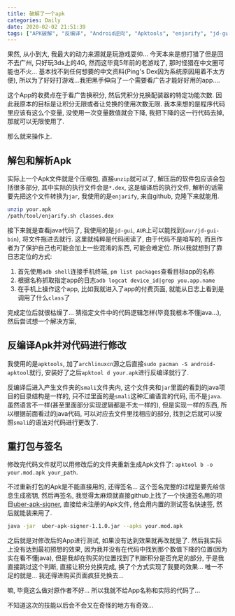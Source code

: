 ```yaml
---
title: 破解了一个apk
categories: Daily
date: 2020-02-02 21:51:39
tags: ["APK破解", "反编译", "Android逆向", "Apktools", "enjarify", "jd-gui", "adb", "uber-apk-signer"]
---
```


果然, 从小到大, 我最大的动力来源就是玩游戏耍帅... 今天本来是想打猎了但是回不去广州, 只好玩3ds上的4G, 然而这毕竟5年前的老游戏了, 那时怪猎在中文圈可能也不火... 基本找不到任何想要的中文资料(Ping's Dex因为系统原因用着不太方便), 所以为了好好打游戏...我把黑手伸向了一个需要看广告才能好好用的app....

<!-- 摘要部分 -->
<!-- more -->

这个App的收费点在于看广告换积分, 然后凭积分兑换配装器的特定功能次数. 因此我原本的目标是让积分无限或者让兑换的使用次数无限. 我本来想的是程序代码里应该有这么个变量, 没使用一次变量数值就会下降, 我把下降的这一行代码去掉, 那就可以无限使用了.

那么就来操作上.

## 解包和解析Apk

实际上一个Apk文件就是个压缩包, 直接`unzip`就可以了, 解压后的软件包应该会包括很多部分, 其中实际的执行文件会是`*.dex`, 这是编译后的执行文件, 解析的话需要先把这个文件转换为`jar`, 我使用的是`enjarify`, 来自github, 克隆下来就能用.

```bash
unzip your.apk
/path/tool/enjarify.sh classes.dex
```

接下来就是查看java代码了, 我使用的是`jd-gui`, `AUR`上可以能找到(`aur/jd-gui-bin`), 将文件拖进去就行. 这里就纯粹是代码阅读了, 由于代码不是咱写的, 而且作者为了保护自己也可能会加上一些混淆的东西, 可能会难定位. 所以我就想到了靠日志定位的方式:

1. 首先使用`adb shell`连接手机终端, `pm list packages`查看目标app的名称
2. 根据名称抓取指定app的日志`adb logcat device_id|grep you.app.name`
3. 在手机上操作这个app, 比如我就进入了app的付费页面, 就能从日志上看到是调用了什么`class`了

完成定位后就很枯燥了... 猜指定文件中的代码逻辑怎样(毕竟我根本不懂java...), 然后尝试想一个解决方案,

## 反编译Apk并对代码进行修改

我使用的是`apktools`, 加了`archlinuxcn`源之后直接`sudo pacman -S android-apktool`就行, 安装好了之后`apktool d your.apk`进行反编译就行了.

反编译后进入产生文件夹的`smali`文件夹内, 这个文件夹和`jar`里面的看到的java项目的目录结构是一样的, 只不过里面的是`smali`这种汇编语言的代码, 而不是`java`. 虽然语言不一样(甚至里面部分实现逻辑都是不太一样的), 但是实现一样的东西, 所以根据前面看过的java代码, 可以对应去文件里找相应的部分, 找到之后就可以按照`smali`的语法对代码进行更改了.

## 重打包与签名

修改完代码文件就可以用修改后的文件夹重新生成Apk文件了: `apktool b -o your.mod.apk your_path`.

不过重新打包的Apk是不能直接用的, 还得签名... 这个签名完整的过程是要先给信息生成密钥, 然后再签名, 我觉得太麻烦就直接github上找了一个快速签名用的项目[uber-apk-signer](https://github.com/patrickfav/uber-apk-signer), 直接给未注册的Apk文件, 他会用内置的测试签名快速签, 然后就能装来用了.

```bash
java -jar  uber-apk-signer-1.1.0.jar --apks your.mod.apk
```

之后就是对修改后的App进行测试, 如果没有达到效果就再改就是了. 然后我实际上没有达到最初预想的效果, 因为我并没有在代码中找到那个数值下降的位置(因为实在看不懂java), 但是我却在购买的位置找到了判断积分是否充足的部分, 于是我直接跳过这个判断, 直接让积分兑换完成, 换了个方式实现了我要的效果... 唯一不足的就是... 我还得进购买页面疯狂兑换去...

嘛, 毕竟这么做对原作者不好... 所以我就不给App名称和实际的代码了...

不知道这次的技能以后会不会又在奇怪的地方有奇效...
